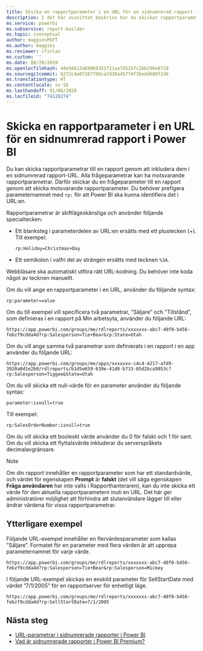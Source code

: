 ```yaml
---
title: Skicka en rapportparameter i en URL för en sidnumrerad rapport – Power BI Report Builder
description: I det här avsnittet beskrivs hur du skickar rapportparametrar till en rapport genom att inkludera dem i en sidnumrerad rapport-URL.
ms.service: powerbi
ms.subservice: report-builder
ms.topic: conceptual
author: maggiesMSFT
ms.author: maggies
ms.reviewer: cfinlan
ms.custom: ''
ms.date: 08/29/2019
ms.openlocfilehash: 44e56613a69069351f21aa7d515fc2bb296e6728
ms.sourcegitcommit: 6272c4a0f267708ca7d38a45774f3bedd680f2d6
ms.translationtype: HT
ms.contentlocale: sv-SE
ms.lasthandoff: 01/06/2020
ms.locfileid: "74128274"
---
```

# <a name="pass-a-report-parameter-in-a-url-for-a-paginated-report-in-power-bi"></a>Skicka en rapportparameter i en URL för en sidnumrerad rapport i Power BI 

Du kan skicka rapportparametrar till en rapport genom att inkludera dem i en sidnumrerad rapport-URL. Alla frågeparametrar kan ha motsvarande rapportparametrar. Därför skickar du en frågeparameter till en rapport genom att skicka motsvarande rapportparameter. Du behöver prefigera parameternamnet med `rp:` för att Power BI ska kunna identifiera det i URL:en. 

Rapportparametrar är skiftlägeskänsliga och använder följande specialtecken: 

- Ett blanksteg i parameterdelen av URL:en ersätts med ett plustecken (+).  Till exempel: 

    ```rp:Holiday=Christmas+Day```

- Ett semikolon i valfri del av strängen ersätts med tecknen `%3A`.

Webbläsare ska automatiskt utföra rätt URL-kodning. Du behöver inte koda något av tecknen manuellt. 

Om du vill ange en rapportparameter i en URL, använder du följande syntax: 

```
rp:parameter=value
```

Om du till exempel vill specificera två parametrar, ”Säljare” och ”Tillstånd”, som definieras i en rapport på Min arbetsyta, använder du följande URL: 

```
https://app.powerbi.com/groups/me/rdlreports/xxxxxxx-abc7-40f0-b456-febzf9cdda4d?rp:Salesperson=Tie+Bear&rp:State=Utah 
```

Om du vill ange samma två parametrar som definierats i en rapport i en app använder du följande URL: 

```
https://app.powerbi.com/groups/me/apps/xxxxxxx-c4c4-4217-afd9-3920a0d1e2b0/rdlreports/b1d5e659-639e-41d0-b733-05d2bca9853c?rp:Salesperson=Tiggee&State=Utah 
```

Om du vill skicka ett null-värde för en parameter använder du följande syntax: 

```
parameter:isnull=true
```

Till exempel:

```
rp:SalesOrderNumber:isnull=true
```

Om du vill skicka ett booleskt värde använder du 0 för falskt och 1 för sant. Om du vill skicka ett flyttalsvärde inkluderar du serverspråkets decimalavgränsare.

> [!NOTE]
> Om din rapport innehåller en rapportparameter som har ett standardvärde, och värdet för egenskapen **Prompt** är **falskt** (det vill säga egenskapen **Fråga användaren** har inte valts i Rapporthanteraren), kan du inte skicka ett värde för den aktuella rapportparametern inuti en URL. Det här ger administratörer möjlighet att förhindra att slutanvändare lägger till eller ändrar värdena för vissa rapportparametrar.

## <a name="additional-examples"></a>Ytterligare exempel 

Följande URL-exempel innehåller en flervärdesparameter som kallas ”Säljare”. Formatet för en parameter med flera värden är att upprepa parameternamnet för varje värde. 

```
https://app.powerbi.com/groups/me/rdlreports/xxxxxxx-abc7-40f0-b456-febzf9cdda4d?rp:Salesperson=Tie+Bear&rp:Salesperson=Mickey 
```

I följande URL-exempel skickas en enskild parameter för SellStartDate med värdet ”7/1/2005” för en rapportserver för enhetligt läge.

```
https://app.powerbi.com/groups/me/rdlreports/xxxxxxx-abc7-40f0-b456-febzf9cdda4d?rp:SellStartDate=7/1/2005
```

## <a name="next-steps"></a>Nästa steg

- [URL-parametrar i sidnumrerade rapporter i Power BI](report-builder-url-parameters.md)
- [Vad är sidnumrerade rapporter i Power BI Premium?](paginated-reports-report-builder-power-bi.md)
